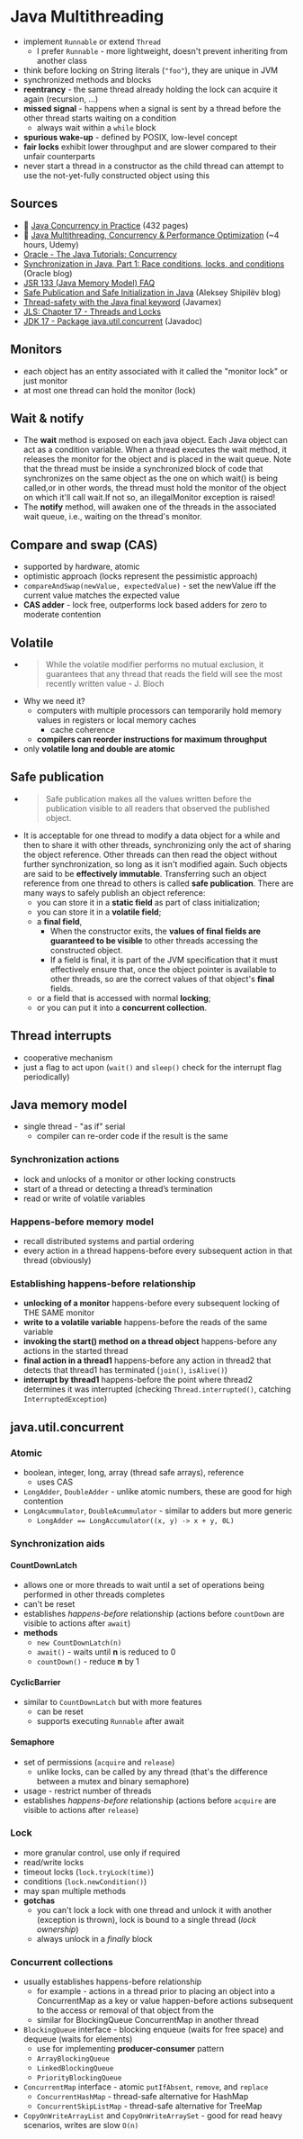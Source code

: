 # Java Multithreading
- implement `Runnable` or extend `Thread`
    - I prefer `Runnable` - more lightweight, doesn't prevent inheriting from another class
- think before locking on String literals (`"foo"`), they are unique in JVM
- synchronized methods and blocks
- **reentrancy** - the same thread already holding the lock can acquire it again (recursion, ...)
- **missed signal** - happens when a signal is sent by a thread before the other thread starts waiting on a condition
    - always wait within a `while` block
- **spurious wake-up** - defined by POSIX, low-level concept
- **fair locks** exhibit lower throughput and are slower compared to their unfair counterparts
- never start a thread in a constructor as the child thread can attempt to use the not-yet-fully constructed object using this

## Sources
- 📙 [Java Concurrency in Practice](https://www.amazon.com/Java-Concurrency-Practice-Brian-Goetz/dp/0321349601) (432 pages)
- 🎥 [Java Multithreading, Concurrency & Performance Optimization](https://www.udemy.com/course/java-multithreading-concurrency-performance-optimization/) (~4 hours, Udemy)
- [Oracle - The Java Tutorials: Concurrency](https://docs.oracle.com/javase/tutorial/essential/concurrency/index.html)
- [Synchronization in Java, Part 1: Race conditions, locks, and conditions](https://blogs.oracle.com/javamagazine/post/java-thread-synchronization-raceconditions-locks-conditions) (Oracle blog)
- [JSR 133 (Java Memory Model) FAQ](https://www.cs.umd.edu/~pugh/java/memoryModel/jsr-133-faq.html)
- [Safe Publication and Safe Initialization in Java](https://shipilev.net/blog/2014/safe-public-construction/) (Aleksey Shipilёv blog)
- [Thread-safety with the Java final keyword](https://www.javamex.com/tutorials/synchronization_final.shtml) (Javamex)
- [JLS: Chapter 17 - Threads and Locks](https://docs.oracle.com/javase/specs/jls/se7/html/jls-17.html?source=:em:nw:mt::::RC_WWMK200429P00043C0052:NSL400218029)
- [JDK 17 - Package java.util.concurrent](https://docs.oracle.com/en/java/javase/17/docs/api/java.base/java/util/concurrent/package-summary.html) (Javadoc)

## Monitors
- each object has an entity associated with it called the "monitor lock" or just monitor
- at most one thread can hold the monitor (lock)

## Wait & notify
- The **wait** method is exposed on each java object. Each Java object can act as a condition variable. When a thread executes the wait method, it releases the monitor for the object and is placed in the wait queue. Note that the thread
  must be inside a synchronized block of code that synchronizes on the same object as the one on which wait() is being called,or in other words, the thread must hold the monitor of the object on which it'll call wait.If not so, an
  illegalMonitor exception is raised!
- The **notify** method, will awaken one of the threads in the associated wait queue, i.e., waiting on the thread's monitor.

## Compare and swap (CAS)
- supported by hardware, atomic
- optimistic approach (locks represent the pessimistic approach)
- `compareAndSwap(newValue, expectedValue)` - set the newValue iff the current value matches the expected value
- **CAS adder** - lock free, outperforms lock based adders for zero to moderate contention

## Volatile
- > While the volatile modifier performs no mutual exclusion, it guarantees that any thread that reads the field will see the most recently written value - J. Bloch
- Why we need it?
    - computers with multiple processors can temporarily hold memory values in registers or local memory caches
        - cache coherence
    - **compilers can reorder instructions for maximum throughput**
- only **volatile long and double are atomic**

## Safe publication
- > Safe publication makes all the values written before the publication visible to all readers that observed the published object.
- It is acceptable for one thread to modify a data object for a while and then to share it with other threads, synchronizing only the act of sharing the object reference. Other threads can then read the object without further
  synchronization, so long as it isn't modified again. Such objects are said to be **effectively immutable**. Transferring such an object reference from one thread to others is called **safe publication**. There are many ways to safely
  publish an object reference:
    - you can store it in a **static field** as part of class initialization;
    - you can store it in a **volatile field**;
    - a **final field**,
        - When the constructor exits, the **values of final fields are guaranteed to be visible** to other threads accessing the constructed object.
        - If a field is final, it is part of the JVM specification that it must effectively ensure that, once the object pointer is available to other threads, so are the correct values of that object's **final** fields.
    - or a field that is accessed with normal **locking**;
    - or you can put it into a **concurrent collection**.

## Thread interrupts
- cooperative mechanism
- just a flag to act upon (`wait()` and `sleep()` check for the interrupt flag periodically)

## Java memory model
- single thread - "as if" serial
    - compiler can re-order code if the result is the same

### Synchronization actions
- lock and unlocks of a monitor or other locking constructs
- start of a thread or detecting a thread’s termination
- read or write of volatile variables

### Happens-before memory model
- recall distributed systems and partial ordering
- every action in a thread happens-before every subsequent action in that thread (obviously)

### Establishing happens-before relationship
- **unlocking of a monitor** happens-before every subsequent locking of THE SAME monitor
- **write to a volatile variable** happens-before the reads of the same variable
- **invoking the start() method on a thread object** happens-before any actions in the started thread
- **final action in a thread1** happens-before any action in thread2 that detects that thread1 has terminated (`join()`, `isAlive()`)
- **interrupt by thread1** happens-before the point where thread2 determines it was interrupted (checking `Thread.interrupted()`, catching `InterruptedException`)

## java.util.concurrent

### Atomic
- boolean, integer, long, array (thread safe arrays), reference
    - uses CAS
- `LongAdder`, `DoubleAdder` - unlike atomic numbers, these are good for high contention
- `LongAcummulator`, `DoubleAcummulator` - similar to adders but more generic
    - `LongAdder == LongAccumulator((x, y) -> x + y, 0L)`

### Synchronization aids

#### CountDownLatch
- allows one or more threads to wait until a set of operations being performed in other threads completes
- can't be reset
- establishes _happens-before_ relationship (actions before `countDown` are visible to actions after `await`)
- **methods**
    - `new CountDownLatch(n)`
    - `await()` - waits until **n** is reduced to 0
    - `countDown()` - reduce **n** by 1

#### CyclicBarrier
- similar to `CountDownLatch` but with more features
    - can be reset
    - supports executing `Runnable` after await

#### Semaphore
- set of permissions (`acquire` and `release`)
    - unlike locks, can be called by any thread (that's the difference between a mutex and binary semaphore)
- usage - restrict number of threads
- establishes _happens-before_ relationship (actions before `acquire` are visible to actions after `release`)

### Lock
- more granular control, use only if required
- read/write locks
- timeout locks (`lock.tryLock(time)`)
- conditions (`lock.newCondition()`)
- may span multiple methods
- **gotchas**
    - you can't lock a lock with one thread and unlock it with another (exception is thrown), lock is bound to a single thread (_lock ownership_)
    - always unlock in a _finally_ block

### Concurrent collections
- usually establishes happens-before relationship
    - for example - actions in a thread prior to placing an object into a ConcurrentMap as a key or value happen-before actions subsequent to the access or removal of that object from the
    - similar for BlockingQueue
      ConcurrentMap in another thread
- `BlockingQueue` interface - blocking enqueue (waits for free space) and dequeue (waits for elements)
    - use for implementing **producer-consumer** pattern
    - `ArrayBlockingQueue`
    - `LinkedBlockingQueue`
    - `PriorityBlockingQueue`
- `ConcurrentMap` interface - atomic `putIfAbsent`, `remove`, and `replace`
    - `ConcurrentHashMap` - thread-safe alternative for HashMap
    - `ConcurrentSkipListMap` - thread-safe alternative for TreeMap
- `CopyOnWriteArrayList` and `CopyOnWriteArraySet` - good for read heavy scenarios, writes are slow `O(n)`

